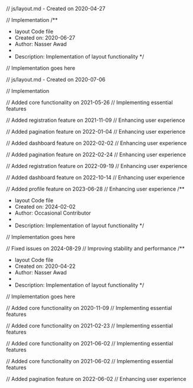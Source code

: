 // js/layout.md - Created on 2020-04-27

// Implementation
/**
 * layout Code file
 * Created on: 2020-06-27
 * Author: Nasser Awad
 *
 * Description: Implementation of layout functionality
 */
 
// Implementation goes here

// js/layout.md - Created on 2020-07-06

// Implementation

// Added core functionality on 2021-05-26
// Implementing essential features

// Added registration feature on 2021-11-09
// Enhancing user experience

// Added pagination feature on 2022-01-04
// Enhancing user experience

// Added dashboard feature on 2022-02-02
// Enhancing user experience

// Added pagination feature on 2022-02-24
// Enhancing user experience

// Added registration feature on 2022-09-19
// Enhancing user experience

// Added dashboard feature on 2022-10-14
// Enhancing user experience

// Added profile feature on 2023-06-28
// Enhancing user experience
/**
 * layout Code file
 * Created on: 2024-02-02
 * Author: Occasional Contributor
 *
 * Description: Implementation of layout functionality
 */
 
// Implementation goes here


// Fixed issues on 2024-08-29
// Improving stability and performance
/**
 * layout Code file
 * Created on: 2020-04-22
 * Author: Nasser Awad
 *
 * Description: Implementation of layout functionality
 */
 
// Implementation goes here


// Added core functionality on 2020-11-09
// Implementing essential features

// Added core functionality on 2021-02-23
// Implementing essential features

// Added core functionality on 2021-06-02
// Implementing essential features

// Added core functionality on 2021-06-02
// Implementing essential features

// Added pagination feature on 2022-06-02
// Enhancing user experience
